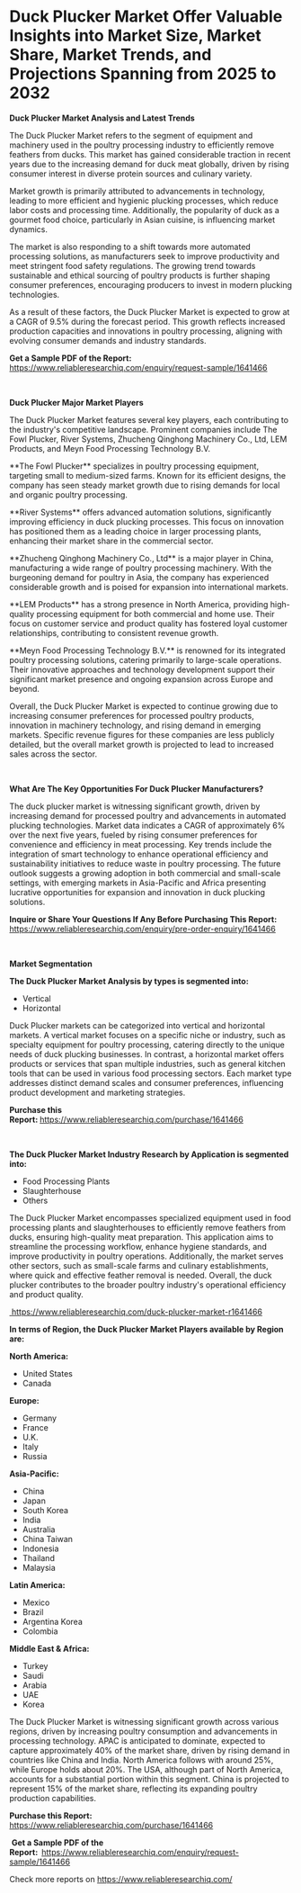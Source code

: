 <p><h1>Duck Plucker Market Offer Valuable Insights into Market Size, Market Share, Market Trends, and Projections Spanning from 2025 to 2032</h1></p><p><strong>Duck Plucker Market Analysis and Latest Trends</strong></p>
<p><p>The Duck Plucker Market refers to the segment of equipment and machinery used in the poultry processing industry to efficiently remove feathers from ducks. This market has gained considerable traction in recent years due to the increasing demand for duck meat globally, driven by rising consumer interest in diverse protein sources and culinary variety. </p><p>Market growth is primarily attributed to advancements in technology, leading to more efficient and hygienic plucking processes, which reduce labor costs and processing time. Additionally, the popularity of duck as a gourmet food choice, particularly in Asian cuisine, is influencing market dynamics. </p><p>The market is also responding to a shift towards more automated processing solutions, as manufacturers seek to improve productivity and meet stringent food safety regulations. The growing trend towards sustainable and ethical sourcing of poultry products is further shaping consumer preferences, encouraging producers to invest in modern plucking technologies. </p><p>As a result of these factors, the Duck Plucker Market is expected to grow at a CAGR of 9.5% during the forecast period. This growth reflects increased production capacities and innovations in poultry processing, aligning with evolving consumer demands and industry standards.</p></p>
<p><strong>Get a Sample PDF of the Report:&nbsp;</strong> <a href="https://www.reliableresearchiq.com/enquiry/request-sample/1641466?utm_campaign=2458&utm_medium=2&utm_source=Github&utm_content=ia&utm_term=11042025&utm_id=duck-plucker">https://www.reliableresearchiq.com/enquiry/request-sample/1641466</a></p>
<p>&nbsp;</p>
<p><strong>Duck Plucker Major Market Players</strong></p>
<p><p>The Duck Plucker Market features several key players, each contributing to the industry's competitive landscape. Prominent companies include The Fowl Plucker, River Systems, Zhucheng Qinghong Machinery Co., Ltd, LEM Products, and Meyn Food Processing Technology B.V. </p><p>**The Fowl Plucker** specializes in poultry processing equipment, targeting small to medium-sized farms. Known for its efficient designs, the company has seen steady market growth due to rising demands for local and organic poultry processing.</p><p>**River Systems** offers advanced automation solutions, significantly improving efficiency in duck plucking processes. This focus on innovation has positioned them as a leading choice in larger processing plants, enhancing their market share in the commercial sector.</p><p>**Zhucheng Qinghong Machinery Co., Ltd** is a major player in China, manufacturing a wide range of poultry processing machinery. With the burgeoning demand for poultry in Asia, the company has experienced considerable growth and is poised for expansion into international markets.</p><p>**LEM Products** has a strong presence in North America, providing high-quality processing equipment for both commercial and home use. Their focus on customer service and product quality has fostered loyal customer relationships, contributing to consistent revenue growth.</p><p>**Meyn Food Processing Technology B.V.** is renowned for its integrated poultry processing solutions, catering primarily to large-scale operations. Their innovative approaches and technology development support their significant market presence and ongoing expansion across Europe and beyond.</p><p>Overall, the Duck Plucker Market is expected to continue growing due to increasing consumer preferences for processed poultry products, innovation in machinery technology, and rising demand in emerging markets. Specific revenue figures for these companies are less publicly detailed, but the overall market growth is projected to lead to increased sales across the sector.</p></p>
<p>&nbsp;</p>
<p><strong>What Are The Key Opportunities For Duck Plucker Manufacturers?</strong></p>
<p><p>The duck plucker market is witnessing significant growth, driven by increasing demand for processed poultry and advancements in automated plucking technologies. Market data indicates a CAGR of approximately 6% over the next five years, fueled by rising consumer preferences for convenience and efficiency in meat processing. Key trends include the integration of smart technology to enhance operational efficiency and sustainability initiatives to reduce waste in poultry processing. The future outlook suggests a growing adoption in both commercial and small-scale settings, with emerging markets in Asia-Pacific and Africa presenting lucrative opportunities for expansion and innovation in duck plucking solutions.</p></p>
<p><strong>Inquire or Share Your Questions If Any Before Purchasing This Report:</strong> <a href="https://www.reliableresearchiq.com/enquiry/pre-order-enquiry/1641466?utm_campaign=2458&utm_medium=2&utm_source=Github&utm_content=ia&utm_term=11042025&utm_id=duck-plucker">https://www.reliableresearchiq.com/enquiry/pre-order-enquiry/1641466</a></p>
<p>&nbsp;</p>
<p><strong>Market Segmentation</strong></p>
<p><strong>The Duck Plucker Market Analysis by types is segmented into:</strong></p>
<p><ul><li>Vertical</li><li>Horizontal</li></ul></p>
<p><p>Duck Plucker markets can be categorized into vertical and horizontal markets. A vertical market focuses on a specific niche or industry, such as specialty equipment for poultry processing, catering directly to the unique needs of duck plucking businesses. In contrast, a horizontal market offers products or services that span multiple industries, such as general kitchen tools that can be used in various food processing sectors. Each market type addresses distinct demand scales and consumer preferences, influencing product development and marketing strategies.</p></p>
<p><strong>Purchase this Report:&nbsp;</strong><a href="https://www.reliableresearchiq.com/purchase/1641466?utm_campaign=2458&utm_medium=2&utm_source=Github&utm_content=ia&utm_term=11042025&utm_id=duck-plucker">https://www.reliableresearchiq.com/purchase/1641466</a></p>
<p>&nbsp;</p>
<p><strong>The Duck Plucker Market Industry Research by Application is segmented into:</strong></p>
<p><ul><li>Food Processing Plants</li><li>Slaughterhouse</li><li>Others</li></ul></p>
<p><p>The Duck Plucker Market encompasses specialized equipment used in food processing plants and slaughterhouses to efficiently remove feathers from ducks, ensuring high-quality meat preparation. This application aims to streamline the processing workflow, enhance hygiene standards, and improve productivity in poultry operations. Additionally, the market serves other sectors, such as small-scale farms and culinary establishments, where quick and effective feather removal is needed. Overall, the duck plucker contributes to the broader poultry industry's operational efficiency and product quality.</p></p>
<p><a href="https://www.reliableresearchiq.com/duck-plucker-market-r1641466?utm_campaign=2458&utm_medium=2&utm_source=Github&utm_content=ia&utm_term=11042025&utm_id=duck-plucker">&nbsp;https://www.reliableresearchiq.com/duck-plucker-market-r1641466</a></p>
<p><strong>In terms of Region, the Duck Plucker Market Players available by Region are:</strong></p>
<p>
    <p> <strong> North America: </strong>
        <ul>
            <li>United States</li>
            <li>Canada</li>
        </ul>
        </p> 
    <p> <strong> Europe: </strong>
        <ul>
            <li>Germany</li>
            <li>France</li>
            <li>U.K.</li>
            <li>Italy</li>
            <li>Russia</li>
        </ul>
        </p> 
    <p> <strong> Asia-Pacific: </strong>
        <ul>
            <li>China</li>
            <li>Japan</li>
            <li>South Korea</li>
            <li>India</li>
            <li>Australia</li>
            <li>China Taiwan</li>
            <li>Indonesia</li>
            <li>Thailand</li>
            <li>Malaysia</li>
        </ul>
        </p> 
    <p> <strong> Latin America: </strong>
        <ul>
            <li>Mexico</li>
            <li>Brazil</li>
            <li>Argentina Korea</li>
            <li>Colombia</li>
        </ul>
        </p> 
    <p> <strong> Middle East & Africa: </strong>
        <ul>
            <li>Turkey</li>
            <li>Saudi</li>
            <li>Arabia</li>
            <li>UAE</li>
            <li>Korea</li>
        </ul>
    </p>
    </p>
<p><p>The Duck Plucker Market is witnessing significant growth across various regions, driven by increasing poultry consumption and advancements in processing technology. APAC is anticipated to dominate, expected to capture approximately 40% of the market share, driven by rising demand in countries like China and India. North America follows with around 25%, while Europe holds about 20%. The USA, although part of North America, accounts for a substantial portion within this segment. China is projected to represent 15% of the market share, reflecting its expanding poultry production capabilities.</p></p>
<p><strong>Purchase this Report: </strong><a href="https://www.reliableresearchiq.com/purchase/1641466?utm_campaign=2458&utm_medium=2&utm_source=Github&utm_content=ia&utm_term=11042025&utm_id=duck-plucker">https://www.reliableresearchiq.com/purchase/1641466</a></p>
<p>&nbsp;<strong>Get a Sample PDF of the Report:&nbsp;&nbsp;</strong><a href="https://www.reliableresearchiq.com/enquiry/request-sample/1641466?utm_campaign=2458&utm_medium=2&utm_source=Github&utm_content=ia&utm_term=11042025&utm_id=duck-plucker">https://www.reliableresearchiq.com/enquiry/request-sample/1641466</a></p>
<p><strong></strong></p>
<p>Check more reports on <a href="https://www.reliableresearchiq.com/?utm_campaign=2458&utm_medium=2&utm_source=Github&utm_content=ia&utm_term=11042025&utm_id=duck-plucker">https://www.reliableresearchiq.com/</a></p>